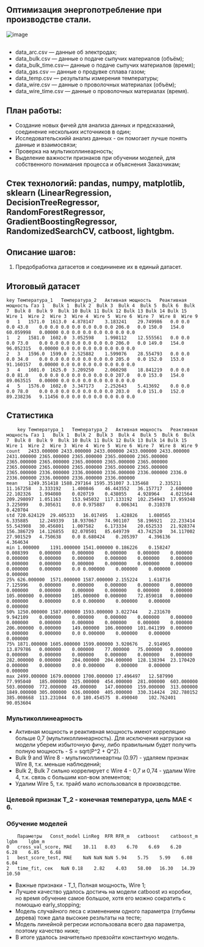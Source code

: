 ## Оптимизация энергопотребление при производстве стали.
![image](https://www.rocta.ru/images/images_article/legirovannaya-stal-chto-ehto-takoe-marki-sostav-vidy-i-primenenie_9.png)

## 
- data_arc.csv — данные об электродах;
- data_bulk.csv — данные о подаче сыпучих материалов (объём);
- data_bulk_time.csv— данные о подаче сыпучих материалов (время);
- data_gas.csv — данные о продувке сплава газом;
- data_temp.csv — результаты измерения температуры;
- data_wire.csv — данные о проволочных материалах (объём);
- data_wire_time.csv — данные о проволочных материалах (время).

## План работы:
  - Создание новых фичей для анализа данных и предсказаний, соединение нескольких источников в один;
  - Исследовательскийй анализ данных - он помогает лучше понять данные и взаимосвязи;
  - Проверка на мультиколлинеарность;
  - Выделение важности признаков при обучении моделей, для собственного понимания процесса и объяснения Заказчикам;

## Стек технологий: pandas, numpy, matplotlib, sklearn (LinearRegression, DecisionTreeRegressor, RandomForestRegressor, GradientBoostingRegressor, RandomizedSearchCV, catboost, lightgbm.

## Описание шагов:
1. Предобработка датасетов и соедининеие их в единый датасет.
## Итоговый датасет
```
key	Температура_1	Температура_2	Активная мощность	Реактивная мощность	Газ 1	Bulk 1	Bulk 2	Bulk 3	Bulk 4	Bulk 5	Bulk 6	Bulk 7	Bulk 8	Bulk 9	Bulk 10	Bulk 11	Bulk 12	Bulk 13	Bulk 14	Bulk 15	Wire 1	Wire 2	Wire 3	Wire 4	Wire 5	Wire 6	Wire 7	Wire 8	Wire 9
0	1	1571.0	1613.0	4.878147	3.183241	29.749986	0.0	0.0	0.0	43.0	0.0	0.0	0.0	0.0	0.0	0.0	0.0	206.0	0.0	150.0	154.0	60.059998	0.00000	0.0	0.0	0.0	0.0	0.0	0.0	0.0
1	2	1581.0	1602.0	3.052598	1.998112	12.555561	0.0	0.0	0.0	73.0	0.0	0.0	0.0	0.0	0.0	0.0	0.0	206.0	0.0	149.0	154.0	96.052315	0.00000	0.0	0.0	0.0	0.0	0.0	0.0	0.0
2	3	1596.0	1599.0	2.525882	1.599076	28.554793	0.0	0.0	0.0	34.0	0.0	0.0	0.0	0.0	0.0	0.0	0.0	205.0	0.0	152.0	153.0	91.160157	0.00000	0.0	0.0	0.0	0.0	0.0	0.0	0.0
3	4	1601.0	1625.0	3.209250	2.060298	18.841219	0.0	0.0	0.0	81.0	0.0	0.0	0.0	0.0	0.0	0.0	0.0	207.0	0.0	153.0	154.0	89.063515	0.00000	0.0	0.0	0.0	0.0	0.0	0.0	0.0
4	5	1576.0	1602.0	3.347173	2.252643	5.413692	0.0	0.0	0.0	78.0	0.0	0.0	0.0	0.0	0.0	0.0	0.0	203.0	0.0	151.0	152.0	89.238236	9.11456	0.0	0.0	0.0	0.0	0.0	0.0	0.0
```

## Статистика
```
	key	Температура_1	Температура_2	Активная мощность	Реактивная мощность	Газ 1	Bulk 1	Bulk 2	Bulk 3	Bulk 4	Bulk 5	Bulk 6	Bulk 7	Bulk 8	Bulk 9	Bulk 10	Bulk 11	Bulk 12	Bulk 13	Bulk 14	Bulk 15	Wire 1	Wire 2	Wire 3	Wire 4	Wire 5	Wire 6	Wire 7	Wire 8	Wire 9
count	2433.000000	2433.000000	2433.000000	2433.000000	2433.000000	2431.000000	2365.000000	2365.000000	2365.000000	2365.000000	2365.000000	2365.000000	2365.000000	2365.000000	2365.000000	2365.000000	2365.000000	2365.000000	2365.000000	2365.000000	2365.000000	2336.000000	2336.000000	2336.000000	2336.000000	2336.0	2336.000000	2336.000000	2336.000000	2336.000000
mean	1249.351418	1588.297164	1595.351007	3.135468	2.335211	11.167258	3.333192	1.400846	46.443552	36.157717	2.600000	22.102326	1.994080	0.020719	0.438055	4.928964	4.021564	209.298097	1.051163	153.945032	117.133192	102.254943	17.959348	3.225099	0.305631	0.0	0.975887	0.006341	0.310378	0.420704
std	720.624129	29.405333	16.017495	1.428826	1.080565	6.335885	12.249339	18.937067	74.901107	58.196921	22.233414	55.543908	30.456801	1.007582	6.173334	20.652533	21.928374	156.386729	14.126855	82.070501	85.649739	43.742520	34.117002	27.901529	4.750638	0.0	8.680424	0.205397	4.396136	4.364634
min	1.000000	1191.000000	1541.000000	0.186226	0.158247	0.008399	0.000000	0.000000	0.000000	0.000000	0.000000	0.000000	0.000000	0.000000	0.000000	0.000000	0.000000	0.000000	0.000000	0.000000	0.000000	0.000000	0.000000	0.000000	0.000000	0.0	0.000000	0.000000	0.000000	0.000000
25%	626.000000	1571.000000	1587.000000	2.155224	1.618716	7.125996	0.000000	0.000000	0.000000	0.000000	0.000000	0.000000	0.000000	0.000000	0.000000	0.000000	0.000000	105.000000	0.000000	105.000000	0.000000	72.859018	0.000000	0.000000	0.000000	0.0	0.000000	0.000000	0.000000	0.000000
50%	1250.000000	1587.000000	1593.000000	3.022744	2.231670	9.942109	0.000000	0.000000	0.000000	0.000000	0.000000	0.000000	0.000000	0.000000	0.000000	0.000000	0.000000	206.000000	0.000000	149.000000	106.000000	101.041199	0.000000	0.000000	0.000000	0.0	0.000000	0.000000	0.000000	0.000000
75%	1871.000000	1605.000000	1599.000000	3.920676	2.914965	13.879786	0.000000	0.000000	77.000000	75.000000	0.000000	0.000000	0.000000	0.000000	0.000000	0.000000	0.000000	282.000000	0.000000	204.000000	204.000000	128.138394	23.170420	0.000000	0.000000	0.0	0.000000	0.000000	0.000000	0.000000
max	2499.000000	1679.000000	1700.000000	17.496497	12.587990	77.995040	185.000000	325.000000	454.000000	281.000000	603.000000	503.000000	772.000000	49.000000	147.000000	159.000000	313.000000	1849.000000	305.000000	636.000000	405.000000	330.314424	282.780152	385.008668	113.231044	0.0	180.454575	8.490040	102.762401	90.053604
```
### Мультиколлинеарность
  - Активная мощность и реактивная мощность имеют корреляцию больше 0,7 (мультиколлинеарность). Для исключения нагрузки на модели уберем избыточную фичу, либо правильным будет получить полную мощность - S = sqrt(P^2 + Q^2).
  - Bulk 9 and Wire 8 - мультиколлинеартны (0.97) - удаляем признак Wire 8, т.к. меньше наблюдений;
  - Bulk 2, Bulk 7 сильно коррелирует с Wire 4 - 0,7 и 0,74 - удалим Wire 4, т.к. связь с большим кол-вом элементов;
  - Удалим Wire 5, т.к. трайб мало использовался в производстве.

### Целевой признак Т_2 - конечная температура, цель MAE < 6.

### Обучение моделей
```
	Параметры	Const_model	LinReg	RFR	RFR_m	catboost	catboost_m	lgbm	lgbm_m
0	cross_val_score, MAE	10.11	8.03	6.70	6.69	6.20	6.28	6.85	6.68
1	best_score_test, MAE	NaN	NaN	NaN	5.94	5.75	5.99	6.08	6.04
2	time_fit, сек	NaN	0.18	2.82	4.03	58.00	16.30	14.39	10.50
```
- Важные признаки - Т_1, Полная мощность, Wire 1;
- Лучшее качество удалось достичь на модели catboost из коробки, но время обучение самое большое, хотя его можно сократить с помощью early_stopping;
- Модель случайного леса с изменением одного параметра (глубины дерева) тоже дала высокие резльтаты на тесте;
- Модель линейной регресии использовала всего два параметра, поэтому качество ниже;
- В итоге удалось значительно превзойти константную модель.







